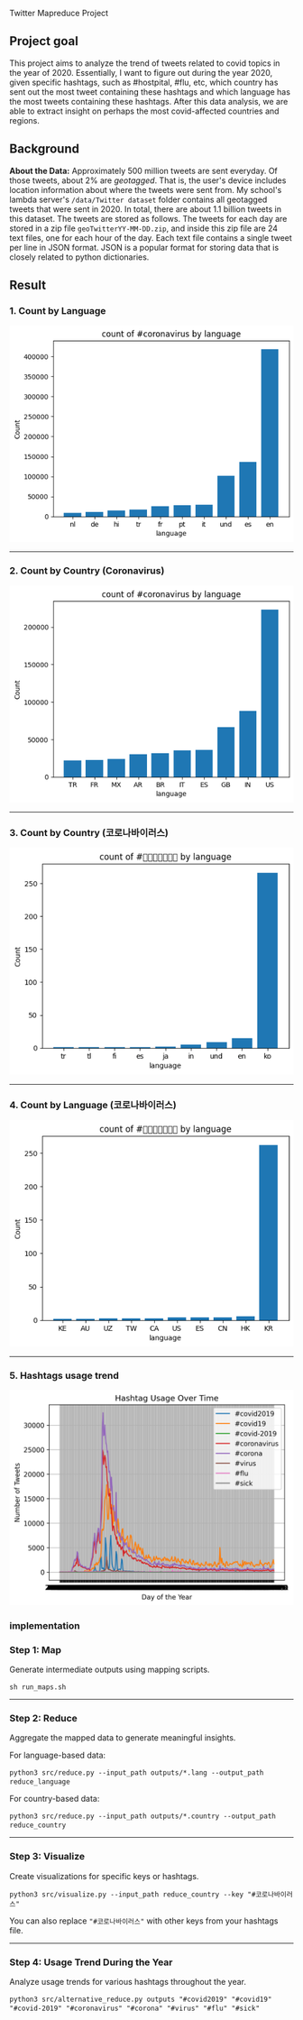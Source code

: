 Twitter Mapreduce Project

## Project goal
This project aims to analyze the trend of tweets related to covid topics in the year of 2020. Essentially, I want to figure out during the year 2020, given specific hashtags, such as #hostpital, #flu, etc, which country has sent out the most tweet containing these hashtags and which language has the most tweets containing these hashtags. After this data analysis, we are able to extract insight on perhaps the most covid-affected countries and regions. 

## Background
**About the Data:**
Approximately 500 million tweets are sent everyday.
Of those tweets, about 2% are *geotagged*.
That is, the user's device includes location information about where the tweets were sent from.
My school's lambda server's `/data/Twitter dataset` folder contains all geotagged tweets that were sent in 2020.
In total, there are about 1.1 billion tweets in this dataset.
The tweets are stored as follows.
The tweets for each day are stored in a zip file `geoTwitterYY-MM-DD.zip`,
and inside this zip file are 24 text files, one for each hour of the day.
Each text file contains a single tweet per line in JSON format.
JSON is a popular format for storing data that is closely related to python dictionaries.

## Result

### 1. Count by Language
![Count_by_language](reduce_language_coronavirus.png)

---

### 2. Count by Country (Coronavirus)
![Count_by_country](reduce_country_coronavirus.png)

---

### 3. Count by Country (코로나바이러스)
![Count_by_country](reduce_language_코로나바이러스.png)

---

### 4. Count by Language (코로나바이러스)
![Count_by_language](reduce_country_코로나바이러스.png)

---

### 5. Hashtags usage trend
![Count_by_language](hashtag_usage.png)


### implementation

### Step 1: Map
Generate intermediate outputs using mapping scripts.
```
sh run_maps.sh
```

---

### Step 2: Reduce
Aggregate the mapped data to generate meaningful insights.

For language-based data:
```
python3 src/reduce.py --input_path outputs/*.lang --output_path reduce_language
```

For country-based data:
```
python3 src/reduce.py --input_path outputs/*.country --output_path reduce_country
```
---

### Step 3: Visualize
Create visualizations for specific keys or hashtags.
```
python3 src/visualize.py --input_path reduce_country --key "#코로나바이러스"
```

You can also replace `"#코로나바이러스"` with other keys from your hashtags file.

---

### Step 4: Usage Trend During the Year
Analyze usage trends for various hashtags throughout the year.
```
python3 src/alternative_reduce.py outputs "#covid2019" "#covid19" "#covid-2019" "#coronavirus" "#corona" "#virus" "#flu" "#sick"
```

